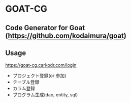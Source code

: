 # GOAT-CG
## Code Generator for Goat (https://github.com/kodaimura/goat)

## Usage
https://goat-cg.carkodr.com/login

* プロジェクト登録(or 参加)
* テーブル登録
* カラム登録
* プログラム生成(dao, entity, sql)
